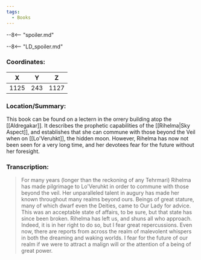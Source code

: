 ```yaml
---
tags:
  - Books
---
```


--8<-- "spoiler.md"

--8<-- "LD_spoiler.md"

### Coordinates:
| **X** | **Y**| **Z** |
|:-----:|:----:|:-----:|
|1125  |243   |1127  |

### Location/Summary:
This book can be found on a lectern in the orrery building atop the [[Aldregakar]]. It describes the prophetic capabilities of the [[Rihelma|Sky Aspect]], and establishes that she can commune with those beyond the Veil when on [[Lo'Veruhkt]], the hidden moon. However, Rihelma has now not been seen for a very long time, and her devotees fear for the future without her foresight.

### Transcription:
> For many years (longer than the reckoning of any Tehrmari) Rihelma has made pilgrimage to Lo'Veruhkt in order to commune with those beyond the veil. Her unparalleled talent in augury has made her known throughout many realms beyond ours. Beings of great stature, many of which dwarf even the Deities, came to Our Lady for advice. This was an acceptable state of affairs, to be sure, but that state has since been broken. Rihelma has left us, and shuns all who approach. Indeed, it is in her right to do so, but I fear great repercussions. Even now, there are reports from across the realm of malevolent whispers in both the dreaming and waking worlds. I fear for the future of our realm if we were to attract a malign will or the attention of a being of great power.

